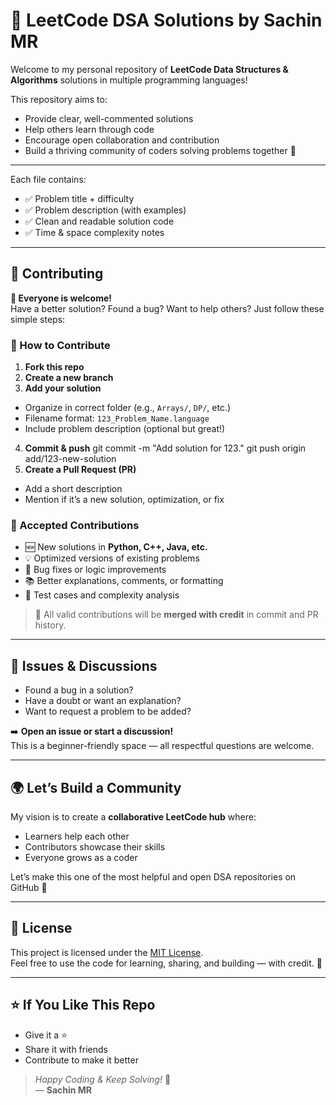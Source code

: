 # 🚀 LeetCode DSA Solutions by Sachin MR

Welcome to my personal repository of **LeetCode Data Structures & Algorithms** solutions in multiple programming languages!

This repository aims to:
- Provide clear, well-commented solutions
- Help others learn through code
- Encourage open collaboration and contribution
- Build a thriving community of coders solving problems together 💪

---


Each file contains:
- ✅ Problem title + difficulty
- ✅ Problem description (with examples)
- ✅ Clean and readable solution code
- ✅ Time & space complexity notes

---

## 🤝 Contributing

**🌟 Everyone is welcome!**  
Have a better solution? Found a bug? Want to help others? Just follow these simple steps:

### 📌 How to Contribute

1. **Fork this repo**
2. **Create a new branch**
3. **Add your solution**
- Organize in correct folder (e.g., `Arrays/`, `DP/`, etc.)
- Filename format: `123_Problem_Name.language`
- Include problem description (optional but great!)
4. **Commit & push**
git commit -m "Add solution for 123."
git push origin add/123-new-solution
5. **Create a Pull Request (PR)**
- Add a short description
- Mention if it’s a new solution, optimization, or fix

### 📝 Accepted Contributions

- 🆕 New solutions in **Python, C++, Java, etc.**
- 💡 Optimized versions of existing problems
- 🐛 Bug fixes or logic improvements
- 📚 Better explanations, comments, or formatting
- 🧪 Test cases and complexity analysis

> 🎉 All valid contributions will be **merged with credit** in commit and PR history.

---

## 💬 Issues & Discussions

- Found a bug in a solution?
- Have a doubt or want an explanation?
- Want to request a problem to be added?

➡️ **Open an issue or start a discussion!**  
This is a beginner-friendly space — all respectful questions are welcome.

---

## 🌍 Let’s Build a Community

My vision is to create a **collaborative LeetCode hub** where:
- Learners help each other
- Contributors showcase their skills
- Everyone grows as a coder

Let’s make this one of the most helpful and open DSA repositories on GitHub 🌱

---

## 📜 License

This project is licensed under the [MIT License](LICENSE).  
Feel free to use the code for learning, sharing, and building — with credit. 🙌

---

## ⭐️ If You Like This Repo

- Give it a ⭐️
- Share it with friends
- Contribute to make it better

> _Happy Coding & Keep Solving!_ 🚀  
> — **Sachin MR**





